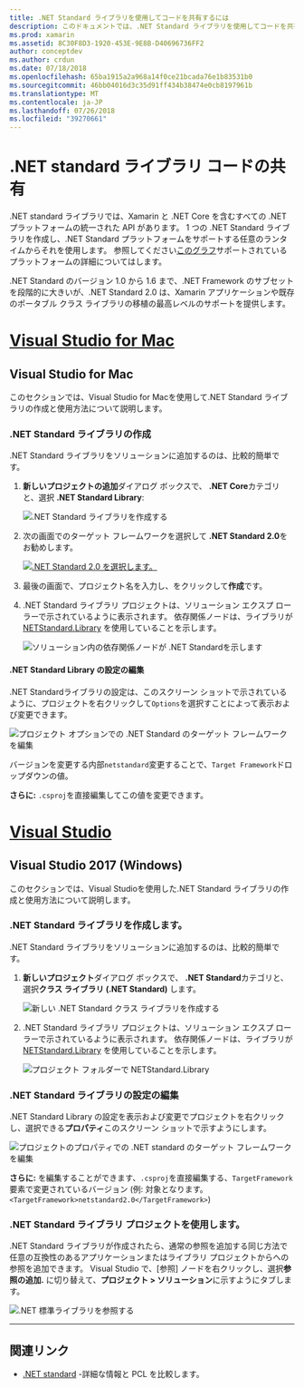 ```yaml
---
title: .NET Standard ライブラリを使用してコードを共有するには
description: このドキュメントでは、.NET Standard ライブラリを使用してコードを共有する方法について説明します。 これは、.NET Standard ライブラリの作成、設定を編集およびアプリケーションでの使用について説明します。
ms.prod: xamarin
ms.assetid: 8C30F8D3-1920-453E-9E8B-D40696736FF2
author: conceptdev
ms.author: crdun
ms.date: 07/18/2018
ms.openlocfilehash: 65ba1915a2a968a14f0ce21bcada76e1b83531b0
ms.sourcegitcommit: 46bb04016d3c35d91ff434b38474e0cb8197961b
ms.translationtype: MT
ms.contentlocale: ja-JP
ms.lasthandoff: 07/26/2018
ms.locfileid: "39270661"
---
```

# <a name="net-standard-library-code-sharing"></a>.NET standard ライブラリ コードの共有

.NET standard ライブラリでは、Xamarin と .NET Core を含むすべての .NET プラットフォームの統一された API があります。 1 つの .NET Standard ライブラリを作成し、.NET Standard プラットフォームをサポートする任意のランタイムからそれを使用します。 参照してください[このグラフ](https://docs.microsoft.com/dotnet/standard/net-standard#net-implementation-support)サポートされているプラットフォームの詳細についてはします。

.NET Standard のバージョン 1.0 から 1.6 まで、.NET Framework のサブセットを段階的に大きいが、.NET Standard 2.0 は、Xamarin アプリケーションや既存のポータブル クラス ライブラリの移植の最高レベルのサポートを提供します。

# <a name="visual-studio-for-mactabmacos"></a>[Visual Studio for Mac](#tab/macos)

## <a name="visual-studio-for-mac"></a>Visual Studio for Mac

このセクションでは、Visual Studio for Macを使用して.NET Standard ライブラリの作成と使用方法について説明します。

### <a name="creating-a-net-standard-library"></a>.NET Standard ライブラリの作成

.NET Standard ライブラリをソリューションに追加するのは、比較的簡単です。

1. **新しいプロジェクトの追加**ダイアログ ボックスで、 **.NET Core**カテゴリと、選択 **.NET Standard Library**:

    ![.NET Standard ライブラリを作成する](net-standard-images/vsm01-m157.png "新しい .NET Standard ライブラリを作成します。")

2. 次の画面でのターゲット フレームワークを選択して **.NET Standard 2.0**をお勧めします。

    [![.NET Standard 2.0 を選択します。](net-standard-images/vsm01a-m157-sml.png)](net-standard-images/vsm01a-m157.png#lightbox)

3. 最後の画面で、プロジェクト名を入力し、をクリックして**作成**です。

4. .NET Standard ライブラリ プロジェクトは、ソリューション エクスプ ローラーで示されているように表示されます。 依存関係ノードは、ライブラリが [NETStandard.Library](https://www.nuget.org/packages/NETStandard.Library/) を使用していることを示します。

    ![ソリューション内の依存関係ノードが .NET Standardを示します](net-standard-images/vsm02-m157.png)

#### <a name="editing-net-standard-library-settings"></a>.NET Standard Library の設定の編集

.NET Standardライブラリの設定は、このスクリーン ショットで示されているように、プロジェクトを右クリックして`Options`を選択すことによって表示および変更できます。

![プロジェクト オプションでの .NET Standard のターゲット フレームワークを編集](net-standard-images/vsm03-m157.png "プロジェクト オプションで .NET Standard ターゲット フレームワークのバージョンの編集")

バージョンを変更する内部`netstandard`変更することで、`Target Framework`ドロップダウンの値。

**さらに:** `.csproj`を直接編集してこの値を変更できます。

# <a name="visual-studiotabwindows"></a>[Visual Studio](#tab/windows)

## <a name="visual-studio-2017-windows"></a>Visual Studio 2017 (Windows)

このセクションでは、Visual Studioを使用した.NET Standard ライブラリの作成と使用方法について説明します。

### <a name="creating-a-net-standard-library"></a>.NET Standard ライブラリを作成します。

.NET Standard ライブラリをソリューションに追加するのは、比較的簡単です。

1. **新しいプロジェクト**ダイアログ ボックスで、 **.NET Standard**カテゴリと、選択**クラス ライブラリ (.NET Standard)** します。

    ![新しい .NET Standard クラス ライブラリを作成する](net-standard-images/vs01-w157.png "新しい .NET Standard クラス ライブラリの作成")

2. .NET Standard ライブラリ プロジェクトは、ソリューション エクスプ ローラーで示されているように表示されます。 依存関係ノードは、ライブラリが [NETStandard.Library](https://www.nuget.org/packages/NETStandard.Library/) を使用していることを示します。

    ![プロジェクト フォルダーで NETStandard.Library](net-standard-images/vs02-w157.png "ソリューションでの .NET Standard プロジェクト")

### <a name="editing-net-standard-library-settings"></a>.NET Standard ライブラリの設定の編集

.NET Standard Library の設定を表示および変更でプロジェクトを右クリックし、選択できる**プロパティ**このスクリーン ショットで示すようにします。

![プロジェクトのプロパティでの .NET standard のターゲット フレームワークを編集](net-standard-images/vs03-w157.png "他のプロジェクトと同じように、.NET Standard ライブラリを参照")

**さらに:** を編集することができます、`.csproj`を直接編集する、`TargetFramework`要素で変更されているバージョン (例: 対象となります。 `<TargetFramework>netstandard2.0</TargetFramework>`)

### <a name="using-a-net-standard-library-project"></a>.NET Standard ライブラリ プロジェクトを使用します。

.NET Standard ライブラリが作成されたら、通常の参照を追加する同じ方法で任意の互換性のあるアプリケーションまたはライブラリ プロジェクトからへの参照を追加できます。 Visual Studio で、[参照] ノードを右クリックし、選択**参照の追加.** に切り替えて、**プロジェクト > ソリューション**に示すようにタブします。

![.NET 標準ライブラリを参照する](net-standard-images/vs04.png "Visual Studio で参照ノードを右クリックし、[参照の追加...] のように、ソリューションのプロジェクトタブに切り替えます")

-----

## <a name="related-links"></a>関連リンク

* [.NET standard](https://docs.microsoft.com/dotnet/standard/net-standard) -詳細な情報と PCL を比較します。
